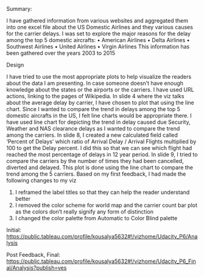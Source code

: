 Summary:

I have gathered information from various websites and aggregated them into one excel file about the US Domestic Airlines and they various causes for the carrier delays.
I was set to explore the major reasons for the delay among the top 5 domestic aircrafts:
•	American Airlines
•	Delta Airlines
•	Southwest Airlines
•	United Airlines
•	Virgin Airlines
This information has been gathered over the years 2003 to 2015

Design

I have tried to use the most appropriate plots to help visualize the readers about the data I am presenting. In case someone doesn’t have enough knowledge about the states or the airports or the carriers. I have used URL actions, linking to the pages of Wikipedia.
In slide 4 where the viz talks about the average delay by carrier, I have chosen to plot that using the line chart. Since I wanted to compare the trend in delays among the top 5 domestic aircrafts in the US, I felt line charts would be appropriate there.
I have used line chart for depicting the trend in delay caused due Security, Weather and NAS clearance delays as I wanted to compare the trend among the carriers.
In slide 8, I created a new calculated field called ‘Percent of Delays’ which ratio of Arrival Delay / Arrival Flights multiplied by 100 to get the Delay percent. I did this so that we can see which flight had reached the most percentage of delays in 12 year period.
In slide 9, I tried to compare the carriers by the number of times they had been cancelled, diverted and delayed. This plot is done using the line chart to compare the trend among the 5 carriers.
Based on my first feedback, I had made the following changes to my viz
1.	I reframed the label titles so that they can help the reader understand better
2.	I removed the color scheme for world map and the carrier count bar plot as the colors don’t really signify any form of distinction
3.	I changed the color palette from Automatic to Color Blind palette

Initial: 
https://public.tableau.com/profile/kousalya5632#!/vizhome/Udacity_P6/Analysis


Post Feedback, Final:
https://public.tableau.com/profile/kousalya5632#!/vizhome/Udacity_P6_Final/Analysis?publish=yes

